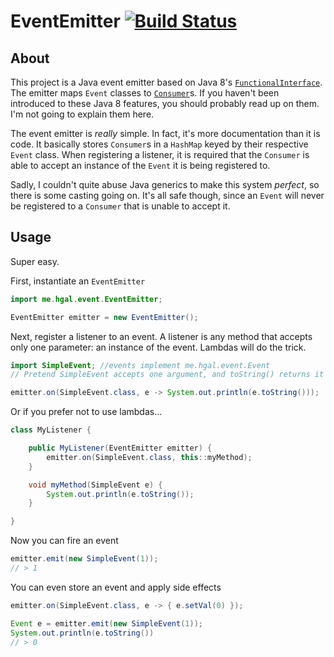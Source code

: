 # EventEmitter [![Build Status](https://travis-ci.org/harrygallagher4/EventManager.svg?branch=master)](https://travis-ci.org/harrygallagher4/EventManager)

## About

This project is a Java event emitter based on Java 8's [`FunctionalInterface`][]. The emitter maps `Event` classes to [`Consumer`][]s. If you haven't been introduced to these Java 8 features, you should probably read up on them. I'm not going to explain them here. 

The event emitter is *really* simple. In fact, it's more documentation than it is code. It basically stores `Consumer`s in a `HashMap` keyed by their respective `Event` class. When registering a listener, it is required that the `Consumer` is able to accept an instance of the `Event` it is being registered to.

Sadly, I couldn't quite abuse Java generics to make this system *perfect*, so there is some casting going on. It's all safe though, since an `Event` will never be registered to a `Consumer` that is unable to accept it.

## Usage

Super easy. 

First, instantiate an `EventEmitter`
~~~java
import me.hgal.event.EventEmitter;

EventEmitter emitter = new EventEmitter();
~~~

Next, register a listener to an event. A listener is any method that accepts only one parameter: an instance of the event. Lambdas will do the trick.
~~~java
import SimpleEvent; //events implement me.hgal.event.Event
// Pretend SimpleEvent accepts one argument, and toString() returns it

emitter.on(SimpleEvent.class, e -> System.out.println(e.toString()));
~~~

Or if you prefer not to use lambdas...
~~~java
class MyListener {

    public MyListener(EventEmitter emitter) {
        emitter.on(SimpleEvent.class, this::myMethod);
    }

    void myMethod(SimpleEvent e) {
        System.out.println(e.toString());
    }

}
~~~

Now you can fire an event
~~~java
emitter.emit(new SimpleEvent(1));
// > 1
~~~

You can even store an event and apply side effects
~~~java
emitter.on(SimpleEvent.class, e -> { e.setVal(0) });

Event e = emitter.emit(new SimpleEvent(1));
System.out.println(e.toString())
// > 0
~~~

[`FunctionalInterface`]: https://docs.oracle.com/javase/8/docs/api/java/lang/FunctionalInterface.html
[`Consumer`]: https://docs.oracle.com/javase/8/docs/api/java/util/function/Consumer.html
